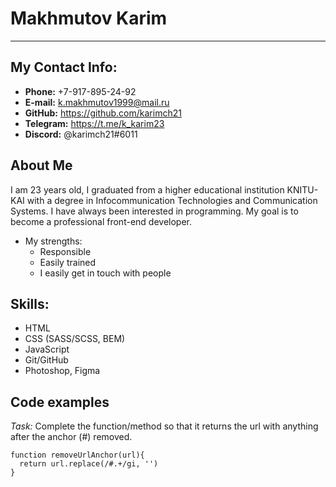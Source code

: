 
# Makhmutov Karim
___

## My Contact Info:

* **Phone:** +7-917-895-24-92
* **E-mail:** <k.makhmutov1999@mail.ru>
* **GitHub:** <https://github.com/karimch21>
* **Telegram:** <https://t.me/k_karim23>
* **Discord:** @karimch21#6011

## About Me

I am 23 years old, I graduated from a higher educational institution KNITU-KAI with a degree in Infocommunication Technologies and Communication Systems. I have always been interested in programming. My goal is to become a professional front-end developer.


* My strengths:
    * Responsible
    * Easily trained
    * I easily get in touch with people

## Skills:

* HTML
* CSS (SASS/SCSS, BEM)
* JavaScript 
* Git/GitHub
* Photoshop, Figma


## Code examples

_Task:_
Complete the function/method so that it returns the url with anything after the anchor (#) removed.

````
function removeUrlAnchor(url){
  return url.replace(/#.+/gi, '')
}
````